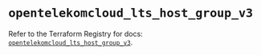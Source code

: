 # `opentelekomcloud_lts_host_group_v3`

Refer to the Terraform Registry for docs: [`opentelekomcloud_lts_host_group_v3`](https://registry.terraform.io/providers/opentelekomcloud/opentelekomcloud/1.36.38/docs/resources/lts_host_group_v3).
